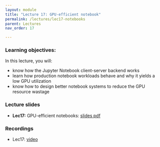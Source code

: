 ```yaml
---
layout: module
title: "Lecture 17: GPU-efficient notebook"
permalink: /lectures/lec17-notebooks
parent: Lectures
nav_order: 17

---
```


### Learning objectives:

In this lecture, you will:

* know how the Jupyter Notebook client-server backend works
* learn how production notebook workloads behave and why it yields a low GPU utilization
* know how to design better notebook systems to reduce the GPU resource wastage


### Lecture slides

* **Lec17:** GPU-efficient notebooks: [slides pdf](https://edstem.org/us/courses/72907/discussion/6510368)


### Recordings

* Lec17: [video]()


